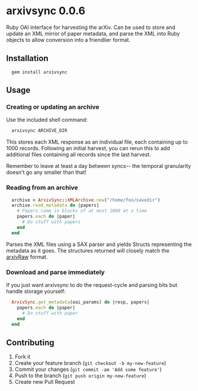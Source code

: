 # arxivsync 0.0.6

Ruby OAI interface for harvesting the arXiv. Can be used to store and update an XML mirror of paper metadata, and parse the XML into Ruby objects to allow conversion into a friendlier format.

## Installation

```
  gem install arxivsync
```

## Usage

### Creating or updating an archive

Use the included shell command:

```bash
  arxivsync ARCHIVE_DIR
```

This stores each XML response as an individual file, each containing up to 1000 records. Following an initial harvest, you can rerun this to add additional files containing all records since the last harvest.

Remember to leave at least a day between syncs-- the temporal granularity doesn't go any smaller than that!

### Reading from an archive

```ruby
  archive = ArxivSync::XMLArchive.new("/home/foo/savedir")
  archive.read_metadata do |papers|
    # Papers come in blocks of at most 1000 at a time
    papers.each do |paper|
      # Do stuff with papers
    end
  end
```

Parses the XML files using a SAX parser and yields Structs representing the metadata as it goes. The structures returned will closely match the [arxivRaw](http://export.arxiv.org/oai2?verb=GetRecord&identifier=oai:arXiv.org:0804.2273&metadataPrefix=arXivRaw) format.

### Download and parse immediately

If you just want arxivsync to do the request-cycle and parsing bits but handle storage yourself:

```ruby
  ArxivSync.get_metadata(oai_params) do |resp, papers|
    papers.each do |paper|
      # Do stuff with paper
    end 
  end
```

## Contributing

1. Fork it
2. Create your feature branch (`git checkout -b my-new-feature`)
3. Commit your changes (`git commit -am 'Add some feature'`)
4. Push to the branch (`git push origin my-new-feature`)
5. Create new Pull Request
